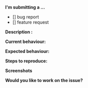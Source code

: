 
**I'm submitting a ...**
<!-- Put an x between the [] on what you are submitting -->
- [] bug report
- [] feature request

**Description :**
<!-- Describe your feature/bug. -->

**Current behaviour:**
<!-- How the bug manifests. -->

**Expected behaviour:**
<!-- Behaviour would be without the bug. -->

**Steps to reproduce:**

**Screenshots**
<!--Please include relevant Screenshots related to the bug or the feature request. -->

**Would you like to work on the issue?**
<!-- Please let us know if you can work on it or the issue should be assigned to someone else. -->
